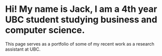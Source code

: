 # Hi! My name is Jack, I am a 4th year UBC student studying business and computer science.


This page serves as a portfolio of some of my recent work as a research assistant at UBC.



